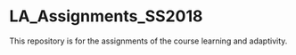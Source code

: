 # LA_Assignments_SS2018
This repository is for the assignments of the course learning and adaptivity.
